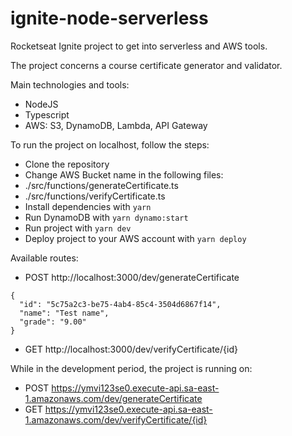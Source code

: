 # ignite-node-serverless
Rocketseat Ignite project to get into serverless and AWS tools.

The project concerns a course certificate generator and validator.

Main technologies and tools:
- NodeJS
- Typescript
- AWS: S3, DynamoDB, Lambda, API Gateway

To run the project on localhost, follow the steps:
- Clone the repository
- Change AWS Bucket name in the following files:
-   ./src/functions/generateCertificate.ts
-   ./src/functions/verifyCertificate.ts
- Install dependencies with ```yarn```
- Run DynamoDB with ```yarn dynamo:start```
- Run project with ```yarn dev```
- Deploy project to your AWS account with ```yarn deploy```

Available routes:
- POST http://localhost:3000/dev/generateCertificate
```
{
  "id": "5c75a2c3-be75-4ab4-85c4-3504d6867f14",
  "name": "Test name",
  "grade": "9.00"
}
```
- GET http://localhost:3000/dev/verifyCertificate/{id}

While in the development period, the project is running on:
- POST https://ymvi123se0.execute-api.sa-east-1.amazonaws.com/dev/generateCertificate
- GET https://ymvi123se0.execute-api.sa-east-1.amazonaws.com/dev/verifyCertificate/{id}
